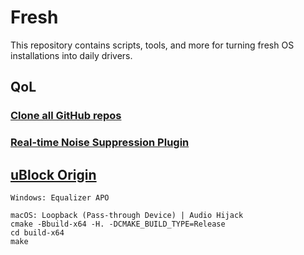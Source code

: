 # Fresh
This repository contains scripts, tools, and more for turning fresh OS installations into daily drivers.

## QoL

### [Clone all GitHub repos](https://stackoverflow.com/questions/19576742/how-to-clone-all-repos-at-once-from-github)
### [Real-time Noise Suppression Plugin](https://github.com/werman/noise-suppression-for-voice)
## [uBlock Origin](https://github.com/yokoffing/filterlists)

```
Windows: Equalizer APO

macOS: Loopback (Pass-through Device) | Audio Hijack
cmake -Bbuild-x64 -H. -DCMAKE_BUILD_TYPE=Release
cd build-x64
make
```
